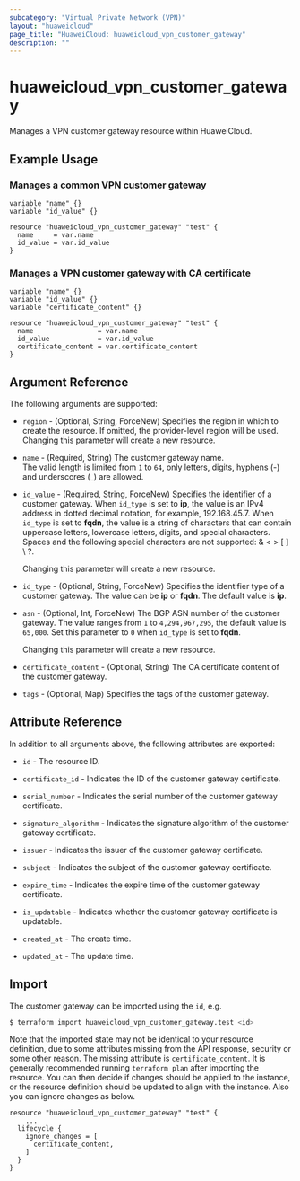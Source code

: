 ```yaml
---
subcategory: "Virtual Private Network (VPN)"
layout: "huaweicloud"
page_title: "HuaweiCloud: huaweicloud_vpn_customer_gateway"
description: ""
---
```


# huaweicloud_vpn_customer_gateway

Manages a VPN customer gateway resource within HuaweiCloud.

## Example Usage

### Manages a common VPN customer gateway

```hcl
variable "name" {}
variable "id_value" {}

resource "huaweicloud_vpn_customer_gateway" "test" {
  name     = var.name
  id_value = var.id_value
}
```

### Manages a VPN customer gateway with CA certificate

```hcl
variable "name" {}
variable "id_value" {}
variable "certificate_content" {}

resource "huaweicloud_vpn_customer_gateway" "test" {
  name                = var.name
  id_value            = var.id_value
  certificate_content = var.certificate_content
}
```

## Argument Reference

The following arguments are supported:

* `region` - (Optional, String, ForceNew) Specifies the region in which to create the resource.
  If omitted, the provider-level region will be used. Changing this parameter will create a new resource.

* `name` - (Required, String) The customer gateway name.  
  The valid length is limited from `1` to `64`, only letters, digits, hyphens (-) and underscores (_) are allowed.

* `id_value` - (Required, String, ForceNew) Specifies the identifier of a customer gateway.
  When `id_type` is set to **ip**, the value is an IPv4 address in dotted decimal notation, for example, 192.168.45.7.
  When `id_type` is set to **fqdn**, the value is a string of characters that can contain uppercase letters, lowercase letters,
  digits, and special characters. Spaces and the following special characters are not supported: & < > [ ] \ ?.

  Changing this parameter will create a new resource.

* `id_type` - (Optional, String, ForceNew) Specifies the identifier type of a customer gateway.
  The value can be **ip** or **fqdn**. The default value is **ip**.

* `asn` - (Optional, Int, ForceNew) The BGP ASN number of the customer gateway.
  The value ranges from `1` to `4,294,967,295`, the default value is `65,000`.
  Set this parameter to `0` when `id_type` is set to **fqdn**.

  Changing this parameter will create a new resource.

* `certificate_content` - (Optional, String)  The CA certificate content of the customer gateway.

* `tags` - (Optional, Map) Specifies the tags of the customer gateway.

## Attribute Reference

In addition to all arguments above, the following attributes are exported:

* `id` - The resource ID.

* `certificate_id` - Indicates the ID of the customer gateway certificate.

* `serial_number` - Indicates the serial number of the customer gateway certificate.

* `signature_algorithm` - Indicates the signature algorithm of the customer gateway certificate.

* `issuer` - Indicates the issuer of the customer gateway certificate.

* `subject` - Indicates the subject of the customer gateway certificate.

* `expire_time` - Indicates the expire time of the customer gateway certificate.

* `is_updatable` - Indicates whether the customer gateway certificate is updatable.

* `created_at` - The create time.

* `updated_at` - The update time.

## Import

The customer gateway can be imported using the `id`, e.g.

```bash
$ terraform import huaweicloud_vpn_customer_gateway.test <id>
```

Note that the imported state may not be identical to your resource definition, due to some attributes missing from the
API response, security or some other reason. The missing attribute is `certificate_content`. It is generally recommended
running `terraform plan` after importing the resource. You can then decide if changes should be applied to the instance,
or the resource definition should be updated to align with the instance. Also you can ignore changes as below.

```hcl
resource "huaweicloud_vpn_customer_gateway" "test" {
    ...
  lifecycle {
    ignore_changes = [
      certificate_content,
    ]
  }
}
```
